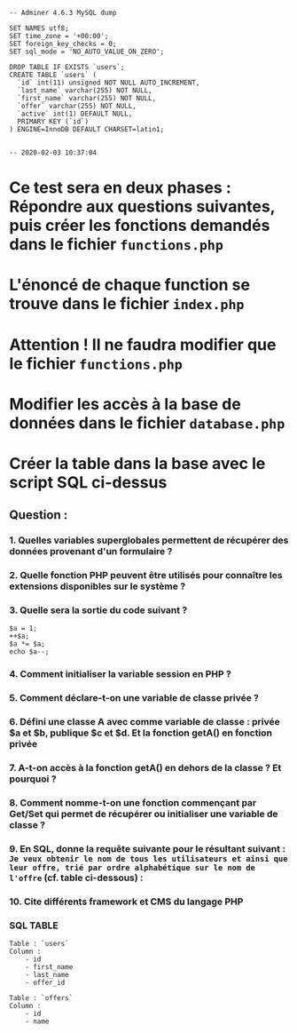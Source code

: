 ```
-- Adminer 4.6.3 MySQL dump

SET NAMES utf8;
SET time_zone = '+00:00';
SET foreign_key_checks = 0;
SET sql_mode = 'NO_AUTO_VALUE_ON_ZERO';

DROP TABLE IF EXISTS `users`;
CREATE TABLE `users` (
  `id` int(11) unsigned NOT NULL AUTO_INCREMENT,
  `last_name` varchar(255) NOT NULL,
  `first_name` varchar(255) NOT NULL,
  `offer` varchar(255) NOT NULL,
  `active` int(1) DEFAULT NULL,
  PRIMARY KEY (`id`)
) ENGINE=InnoDB DEFAULT CHARSET=latin1;


-- 2020-02-03 10:37:04
```

# Ce test sera en deux phases : Répondre aux questions suivantes, puis créer les fonctions demandés dans le fichier `functions.php`
# L'énoncé de chaque function se trouve dans le fichier `index.php`
# Attention ! Il ne faudra modifier que le fichier `functions.php`
# Modifier les accès à la base de données dans le fichier `database.php`
# Créer la table dans la base avec le script SQL ci-dessus

## Question :
### 1. Quelles variables superglobales permettent de récupérer des données provenant d'un formulaire ?

### 2. Quelle fonction PHP peuvent être utilisés pour connaître les extensions disponibles sur le système ?

### 3. Quelle sera la sortie du code suivant ?
```
$a = 1;
++$a;
$a *= $a;
echo $a--;
```

### 4. Comment initialiser la variable session en PHP ?

### 5. Comment déclare-t-on une variable de classe privée ?

### 6. Défini une classe A avec comme variable de classe : privée $a et $b, publique $c et $d. Et la fonction getA() en fonction privée
 
### 7. A-t-on accès à la fonction getA() en dehors de la classe ? Et pourquoi ?

### 8. Comment nomme-t-on une fonction commençant par Get/Set qui permet de récupérer ou initialiser une variable de classe ?

### 9. En SQL, donne la requête suivante pour le résultant suivant : `Je veux obtenir le nom de tous les utilisateurs et ainsi que leur offre, trié par ordre alphabétique sur le nom de l'offre` (cf. table ci-dessous) : 

### 10. Cite différents framework et CMS du langage PHP


### SQL TABLE
```
Table : `users`
Column : 
    - id
    - first_name
    - last_name
    - offer_id

Table : `offers`
Column : 
    - id
    - name
```